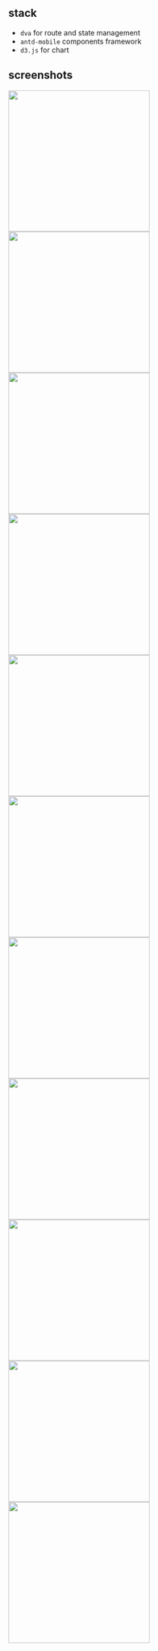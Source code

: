 ## stack
- `dva` for route and state management
- `antd-mobile` components framework 
- `d3.js` for chart
## screenshots
<img src="web/public/images/0.png?raw=true" width="280"/><img src="web/public/images/1.png?raw=true" width="280"/><img src="web/public/images/2.png?raw=true" width="280"/>
<img src="web/public/images/3.png?raw=true" width="280"/><img src="web/public/images/4.png?raw=true" width="280"/><img src="web/public/images/5.png?raw=true" width="280"/>
<img src="web/public/images/6.png?raw=true" width="280"/><img src="web/public/images/7.png?raw=true" width="280"/><img src="web/public/images/8.png?raw=true" width="280"/>
<img src="web/public/images/9.jpeg?raw=true" width="280"/><img src="web/public/images/10.png?raw=true" width="280"/>